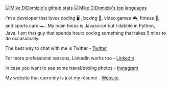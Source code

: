 [![Mike DiDomizio's github stats](https://github-readme-stats.vercel.app/api?username=mikedidomizio)](https://github.com/mikedidomizio)
[![Mike DiDomizio's top languages](https://github-readme-stats.vercel.app/api/top-langs/?username=mikedidomizio&hide_border=true&layout=compact)](https://github.com/mikedidomizio)

I'm a developer that loves coding 🖥️ , boxing 🥊, video games 🎮, fitness 💪, and sports cars 🏎️. My main focus is Javascript but I dabble in Python, Java. I am that guy that spends hours coding something that takes 5 mins to do occasionally.

The best way to chat with me is Twitter - [Twitter](https://twitter.com/Mike_DiDomizio)

For more professional reasons, LinkedIn works too - [LinkedIn](https://www.linkedin.com/in/mike-didomizio-a7324876/)

In case you want to see some travel/boxing photos - [Instagram](https://www.instagram.com/mikedidomizio/)

My website that currently is just my résumé - [Website](http://mikedidomizio.com)
